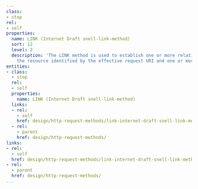```yaml
---
class:
- stop
rel:
- self
properties:
  name: LINK (Internet Draft snell-link-method)
  sort: 12
  level: 2
  description: 'The LINK method is used to establish one or more relationships between
    the resource identified by the effective request URI and one or more other resources. '
entities:
- class:
  - stop
  rel:
  - self
  properties:
    name: LINK (Internet Draft snell-link-method)
  links:
  - rel:
    - self
    href: design/http-request-methods/link-internet-draft-snell-link-method.md
  - rel:
    - parent
    href: design/http-request-methods/
links:
- rel:
  - self
  href: design/http-request-methods/link-internet-draft-snell-link-method.md
- rel:
  - parent
  href: design/http-request-methods/
...
```

